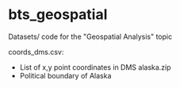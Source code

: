 # bts_geospatial
Datasets/ code for the "Geospatial Analysis" topic

coords_dms.csv:
- List of x,y point coordinates in DMS
alaska.zip
- Political boundary of Alaska
